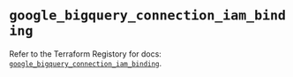# `google_bigquery_connection_iam_binding`

Refer to the Terraform Registory for docs: [`google_bigquery_connection_iam_binding`](https://www.terraform.io/docs/providers/google-beta/r/google_bigquery_connection_iam_binding).

